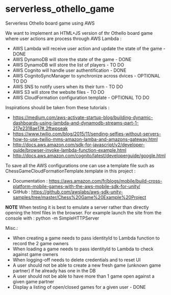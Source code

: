 # serverless_othello_game
Serverless Othello board game using AWS


We want to implement an HTML+JS version of thr Othello board game where user actions are process through AWS Lambda :
* AWS Lambda will receive user action and update the state of the game - DONE
* AWS DynamoDB will store the state of the game - DONE
* AWS DynamoDB will store the list of players - TO DO
* AWS Cognito will handle user authentification - DONE
* AWS CognitoSyncManager to synchronize across dvices - OPTIONAL TO DO
* AWS SNS to notify users when its their turn - TO DO
* AWS S3 will store the website files - TO DO
* AWS CloudFormation configuration template - OPTIONAL TO DO


Inspirations should be taken from these tutorials :
* https://medium.com/aws-activate-startup-blog/building-dynamic-dashboards-using-lambda-and-dynamodb-streams-part-1-217e2318ae17#.2ftwpseak
* https://www.twilio.com/blog/2015/11/sending-selfies-without-servers-how-to-use-twilio-mms-amazon-lamba-and-amazons-gateway.html
* http://docs.aws.amazon.com/sdk-for-javascript/v2/developer-guide/browser-invoke-lambda-function-example.html
* http://docs.aws.amazon.com/cognito/latest/developerguide/google.html


To save all the AWS configurations one can use a template file such as ChessGameCloudFormationTemplate.template in this project :
* Documentation : https://aws.amazon.com/fr/blogs/mobile/build-cross-platform-mobile-games-with-the-aws-mobile-sdk-for-unity/
* GitHub : https://github.com/awslabs/aws-sdk-unity-samples/tree/master/Chess%20Game%20Example%20Project


**NOTE**
When testing it is best to emulate a server rather than directly opening the html files in the browser.
For example launch the site from the console with :
python -m SimpleHTTPServer


Misc.:
* When creating a game needs to pass identityId to Lambda function to record the 2 game owners
* When loading a game needs to pass identityId to Lambda to check against game owners
* When logging-off needs to delete credentials and to reset UI
* A user should not be able to create a new fresh game (unknown game partner) if he already has one in the DB
* A user should not be able to have more than 1 game open against a given game partner
* Display a listing of open/closed games for a given user - DONE